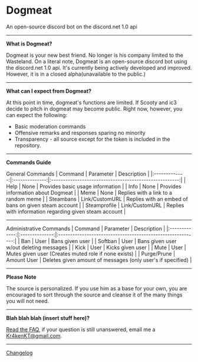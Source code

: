 # Dogmeat
An open-source discord bot on the discord.net 1.0 api

---

**What is Dogmeat?**

Dogmeat is your new best friend. No longer is his company limited to the Wasteland.
On a literal note, Dogmeat is an open-source discord bot using the discord.net 1.0 api.
It's currently being actively developed and improved. However, it is in a closed alpha(unavailable to the public.)

---

**What can I expect from Dogmeat?**

At this point in time, dogmeat's functions are limited. If Scooty and ic3 decide to pitch in dogmeat may become public.
Right now, however, you can expect the following:
* Basic moderation commands
* Offensive remarks and responses sparing no minority
* Transparency - all source except for the token is included in the repository.

---

**Commands Guide**

General Commands
|  Command      | Parameter      | Description                                            |
|:-------------:|:--------------:|:------------------------------------------------------:|
| Help          | None           | Provides basic usage information                       |
| Info          | None           | Provides information about Dogmeat                     |
| Meme          | None           | Replies with a link to a random meme                   |
| Steambans     | Link/CustomURL | Replies with an embed of bans on given steam account   |
| Steamprofile  | Link/CustomURL | Replies with information regarding given steam account |

---

Administrative Commands
|  Command      | Parameter      | Description                                                 |
|:-------------:|:--------------:|:-----------------------------------------------------------:|
| Ban           | User           | Bans given user                                             |
| Softban       | User           | Bans given user w/out deleting messages                     |
| Kick          | User           | Kicks given user                                            |
| Mute          | User           | Mutes given user (Creates muted role if none exists)        |
| Purge/Prune   | Amount User    | Deletes given amount of messages (only user's if specified) |

---

**Please Note**

The source is personalized. If you use him as a base for your own, you are encouraged to sort through the source and cleanse it of the many things you will not need.

---

**Blah blah blah (insert stuff here)?**

[Read the FAQ](FAQ), if your question is still unanswered, email me a Kr4kenKT@gmail.com.

---

[Changelog](Changelog)
